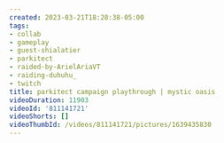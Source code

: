 ```yaml
---
created: 2023-03-21T18:28:38-05:00
tags:
- collab
- gameplay
- guest-shialatier
- parkitect
- raided-by-ArielAriaVT
- raiding-duhuhu_
- twitch
title: parkitect campaign playthrough | mystic oasis
videoDuration: 11903
videoId: '811141721'
videoShorts: []
videoThumbId: /videos/811141721/pictures/1639435830
---
```


